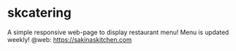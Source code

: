 # skcatering
A simple responsive web-page to display restaurant menu!
Menu is updated weekly!
@web: https://sakinaskitchen.com
